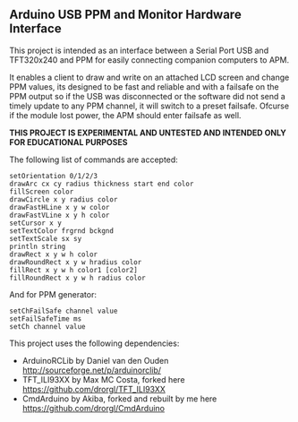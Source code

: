 ## Arduino USB PPM and Monitor Hardware Interface

This project is intended as an interface between a Serial Port USB and TFT320x240 and PPM for easily connecting companion computers to APM.

It enables a client to draw and write on an attached LCD screen and change PPM values, its designed to be fast and reliable and with a failsafe on the PPM output so if the USB was disconnected or the software did not send a timely update to any PPM channel, it will switch to a preset failsafe.
Ofcurse if the module lost power, the APM should enter failsafe as well.

**THIS PROJECT IS EXPERIMENTAL AND UNTESTED AND INTENDED ONLY FOR EDUCATIONAL PURPOSES** 

The following list of commands are accepted:
```
setOrientation 0/1/2/3
drawArc cx cy radius thickness start end color
fillScreen color
drawCircle x y radius color
drawFastHLine x y w color
drawFastVLine x y h color
setCursor x y
setTextColor frgrnd bckgnd
setTextScale sx sy
println string
drawRect x y w h color
drawRoundRect x y w hradius color
fillRect x y w h color1 [color2]
fillRoundRect x y w h radius color
```
And for PPM generator:
```
setChFailSafe channel value
setFailSafeTime ms
setCh channel value
```
This project uses the following dependencies:
- ArduinoRCLib by Daniel van den Ouden http://sourceforge.net/p/arduinorclib/
- TFT_ILI93XX by Max MC Costa, forked here https://github.com/drorgl/TFT_ILI93XX
- CmdArduino by Akiba, forked and rebuilt by me here https://github.com/drorgl/CmdArduino

